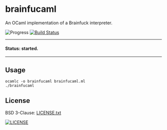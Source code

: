 # brainfucaml

An OCaml implementation of a Brainfuck interpreter.

![Progress](http://progressed.io/bar/10?title=started)
[![Build Status](https://travis-ci.org/russmack/brainfucaml.svg?branch=master)](https://travis-ci.org/russmack/brainfucaml)

---
#### Status: started.
---

## Usage
```
ocamlc -o brainfucaml brainfucaml.ml
./brainfucaml
```

## License
BSD 3-Clause: [LICENSE.txt](LICENSE.txt)

[<img alt="LICENSE" src="http://img.shields.io/pypi/l/Django.svg?style=flat-square"/>](LICENSE.txt)
